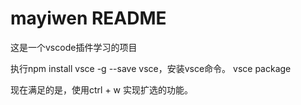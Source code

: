 # mayiwen README

这是一个vscode插件学习的项目

执行npm install vsce -g --save vsce，安装vsce命令。 
vsce package

现在满足的是，使用ctrl + w 实现扩选的功能。
